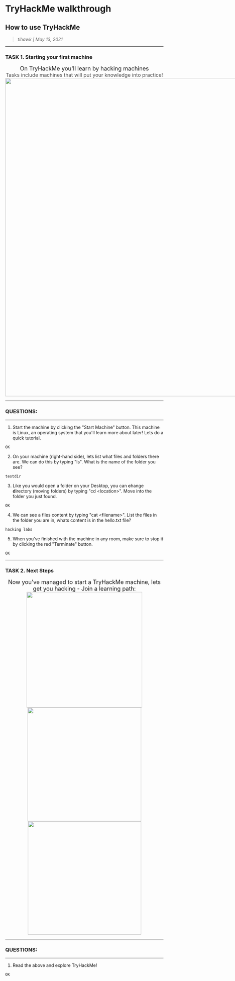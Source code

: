 # TryHackMe walkthrough

## How to use TryHackMe

> _tihawk | May 13, 2021_

----------------------------------------

### TASK 1. Starting your first machine

<div><div style="text-align:center"><span style="font-size:18px">On TryHackMe you'll learn by hacking machines</span></div><div style="text-align:center"><span style="color:rgb(0, 0, 0);font-size:1rem;opacity:0.7">Tasks include machines that will put your knowledge into practice!</span></div></div><div style="text-align:center"><img src="https://assets.tryhackme.com/img/getting-started/deploy_access_hack_arrow.png" style="font-size:1rem;width:1013px;max-width:1013px" /></div>

----------------------------------------

### QUESTIONS:

----------------------------------------

1. Start the machine by clicking the "Start Machine" button. This machine is Linux, an operating system that you'll learn more about later! Lets do a quick tutorial.

```
OK
```

2. <p>On your machine (right-hand side), lets list what files and folders there are. We can do this by typing "ls". What is the name of the folder you see?</p>

```
testdir
```

3. <p>Like you would open a folder on your Desktop, you can <b>c</b>hange <b>d</b>irectory (moving folders) by typing "cd &lt;location&gt;". Move into the folder you just found.</p>

```
OK
```

4. <p>We can see a files content by typing "cat &lt;filename&gt;". List the files in the folder you are in, whats content is in the hello.txt file?</p>

```
hacking labs
```

5. <p>When you've finished with the machine in any room, make sure to stop it by clicking the red "Terminate" button. </p>

```
OK
```

----------------------------------------

### TASK 2. Next Steps

<div style="text-align:center"><span style="font-size:18px">Now you've managed to start a TryHackMe machine, lets get you hacking - Join a learning path:</span></div><div style="text-align:center"><a href="https://tryhackme.com/path-action/beginner/join"><img class="hover-opacity" src="https://assets.tryhackme.com/img/getting-started/complete_beginner_path.png" style="width:368px" /></a><a href="https://tryhackme.com/path-action/pentesting/join"><img class="hover-opacity" src="https://assets.tryhackme.com/img/getting-started/offensive_pentesting_path.png" style="width:362px" /></a>
<a href="https://tryhackme.com/path-action/blueteam/join"><img class="hover-opacity" src="https://assets.tryhackme.com/img/getting-started/cyber_defense_path.png" style="width:361px" /></a></div>

----------------------------------------

### QUESTIONS:

----------------------------------------

1. Read the above and explore TryHackMe!

```
OK
```

